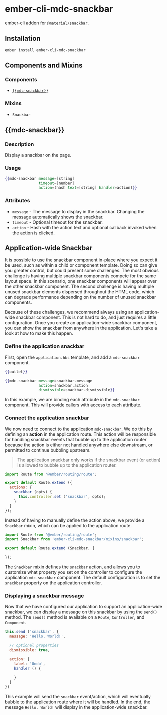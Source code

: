 ember-cli-mdc-snackbar
======================

ember-cli addon for [`@material/snackbar`](https://github.com/material-components/material-components-web/tree/master/packages/mdc-snackbar).

Installation
------------

    ember install ember-cli-mdc-snackbar

Components and Mixins
-----------------------

### Components

* [`{{mdc-snackbar}}`](#mdc-snackbar)

### Mixins

* `Snackbar`


{{mdc-snackbar}}
---------------------

### Description

Display a snackbar on the page.

### Usage

```handlebars
{{mdc-snackbar message=[string]
               timeout=[number]
               action=(hash text=[string] handler=action)}}
```

### Attributes

* `message` - The message to display in the snackbar. Changing the message automatically shows the snackbar.
* `timeout` - Optional timeout for the snackbar.
* `action` - Hash with the action text and optional callback invoked when the action is clicked.

Application-wide Snackbar
----------------------------

It is possible to use the snackbar component in-place where you expect it be used, such as within a child
or component template. Doing so can give you greater control, but could present some challenges. The most 
obvious challenge is having multiple snackbar components compete for the same layout space. In this scenario,
one snackbar components will appear over the other snackbar component. The second challenge is having multiple
unused snackbar elements dispersed throughout the HTML code, which can degrade performance depending on the
number of unused snackbar components.

Because of these challenges, we recommend always using an application-wide snackbar component. This is
not hard to do, and just requires a little configuration. Once you create an application-wide snackbar
component, you can show the snackbar from anywhere in the application. Let's take a look at how to make
this happen.

### Define the application snackbar

First, open the `application.hbs` template, and add a `mdc-snackbar` component.

```handlebars
{{outlet}}

{{mdc-snackbar message=snackbar.message
               action=snackbar.action
               dismissible=snackbar.dismissible}}
```

In this example, we are binding each attribute in the `mdc-snackbar` component. This will provide 
callers with access to each attribute.

### Connect the application snackbar

We now need to connect to the application `mdc-snackbar`. We do this by defining an **action** in
the application route. This action will be responsible for handling snackbar events that bubble
up to the application router because the action is either not handled anywhere else downstream,
or permitted to continue bubbling upstream.

> The application snackbar only works if the snackbar event (or action) is allowed to bubble
> up to the application router.

```javascript
import Route from '@ember/routing/route';

export default Route.extend ({
  actions: {
    snackbar (opts) {
      this.controller.set ('snackbar', opts);
    }
  }
});
```

Instead of having to manually define the action above, we provide a `Snackbar` mixin, which
can be applied to the application route. 

```javascript
import Route from '@ember/routing/route';
import Snackbar from 'ember-cli-mdc-snackbar/mixins/snackbar';

export default Route.extend (Snackbar, {

});
```

The `Snackbar` mixin defines the `snackbar` action, and allows you to customize what property you 
set on the controller to configure the application `mdc-snackbar` component. The default configuration
is to set the `snackbar` property on the application controller.

### Displaying a snackbar message

Now that we have configured our application to support an application-wide snackbar, we can 
display a message on this snackbar by using the `send()` method. The `send()` method is available 
on a `Route`, `Controller`, and `Component`.

```javascript
this.send ('snackbar', {
  message: 'Hello, World!',

  // optional properties
  dismissible: true,

  action: {
    label: 'Undo',
    handler () {
    
    }
  } 
})
```

This example will send the `snackbar` event/action, which will eventually bubble to the
application route where it will be handled. In the end, the message `Hello, World!` will
display in the application-wide snackbar.